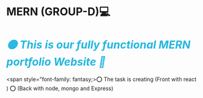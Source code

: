# MERN (GROUP-D)💻
<h1 style="color: rgb(35, 183, 224);"><i>🟡 This is our fully functional MERN portfolio Website 🚀 </i></h1>

 <span style="font-family: fantasy;>⭕️ The task is creating (Front with react )</span>
 ⭕️ (Back with node, mongo and Express)



